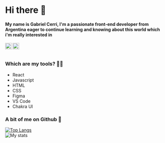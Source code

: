# Hi there 👋

#### My name is Gabriel Cerri, I'm a passionate front-end developer from Argentina eager to continue learning and knowing about this world which i'm really interested in


<a href="https://twitter.com/GabiCerri6">
  <img align="left" alt="Gabriel Cerri  | Twitter" width="21px" src="https://raw.githubusercontent.com/anuraghazra/anuraghazra/master/assets/twitter.svg" />
</a>
<a href="https://linkedin.com/in/gabrielcerri">
  <img align="left" alt="Gabriel Cerri | Linkedin" width="21px" src="https://img-premium.flaticon.com/png/512/174/174857.png?token=exp=1621898439~hmac=229eb43ad7c1d028e5a1876ea3717d9f" />
</a>



<br />
<br />


### Which are my tools? :wrench::wrench:

* React 
* Javascript
* HTML
* CSS
* Figma
* VS Code
* Chakra UI



### A bit of me on Github :eyes:

[![Top Langs](https://github-readme-stats.vercel.app/api/top-langs/?username=gabrielcerri&show_icons=true&theme=dark)](https://github.com/gabrielcerri)
<br />
![My stats](https://github-readme-stats.vercel.app/api?username=gabrielcerri&show_icons=true&theme=dark)

<!---
gabrielcerri/gabrielcerri is a ✨ special ✨ repository because its `README.md` (this file) appears on your GitHub profile.
You can click the Preview link to take a look at your changes.
--->
